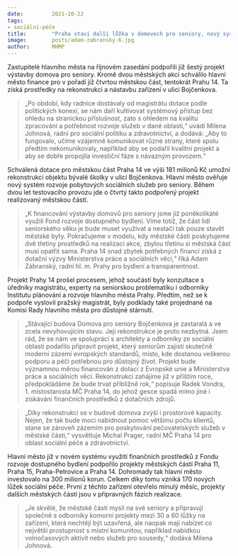 ```yaml
---
date:         2021-10-22
tags:         
- sociální-péče
title:        "Praha staví další lůžka v domovech pro seniory, nový systém rozvoje služeb se osvědčuje"
image: 	      posts/adam-zabransky-6.jpg
author:       MHMP
---
```


Zastupitelé hlavního města na říjnovém zasedání podpořili již šestý projekt výstavby domova pro seniory. Kromě dvou městských akcí schválilo hlavní město finance pro v pořadí již čtvrtou městskou část, tentokrát Prahu 14. Ta získá prostředky na rekonstrukci a nástavbu zařízení v ulici Bojčenkova.

> „Po období, kdy radnice dostávaly od magistrátu dotace podle politických konexí, se nám daří kultivovat systémový přístup bez ohledu na stranickou příslušnost, zato s ohledem na kvalitu zpracování a potřebnost rozvoje služeb v dané oblasti,“ uvádí Milena Johnová, radní pro sociální politiku a zdravotnictví, a dodává: „Aby to fungovalo, učíme vzájemně komunikovat různé strany, které spolu předtím nekomunikovaly, například aby se podařil kvalitní projekt a aby se dobře propojila investiční fáze s návazným provozem.“

Schválená dotace pro městskou část Praha 14 ve výši 181 milionů Kč umožní rekonstrukci objektu bývalé školky v ulici Bojčenkova. Hlavní město ověřuje nový systém rozvoje pobytových sociálních služeb pro seniory. Během dvou let testovacího provozu jde o čtvrtý takto podpořený projekt realizovaný městskou částí.

> „K financování výstavby domovů pro seniory jsme již poněkolikáté využili Fond rozvoje dostupného bydlení. Víme totiž, že část lidí seniorského věku je bude muset využívat a nestačí tak pouze stavět městské byty. Pokračujeme v modelu, kdy městské části poskytujeme dvě třetiny prostředků na realizaci akce, zbylou třetinu si městská část musí opatřit sama. Praha 14 snad zbytek potřebných financí získá z dotační výzvy Ministerstva práce a sociálních věcí,“ říká Adam Zábranský, radní hl. m. Prahy pro bydlení a transparentnost.

Projekt Prahy 14 prošel procesem, jehož součástí byly konzultace s úředníky magistrátu, experty na seniorskou problematiku i odborníky Institutu plánování a rozvoje hlavního města Prahy. Předtím, než se k podpoře vyslovil pražský magistrát, byly podklady také projednané na Komisi Rady hlavního města pro důstojné stárnutí. 

> „Stávající budova Domova pro seniory Bojčenkova je zastaralá a ve zcela nevyhovujícím stavu. Její rekonstrukce je proto nezbytná. Jsem rád, že se nám ve spolupráci s architekty a odborníky ze sociální oblasti podařilo připravit projekt, který seniorům zajistí skutečně moderní zázemí evropských standardů, místo, kde dostanou veškerou podporu a péči potřebnou pro důstojný život. Projekt bude významnou měrou financován z dotací z Evropské unie a Ministerstva práce a sociálních věcí. Rekonstrukci zahájíme již v příštím roce, předpokládáme že bude trvat přibližně rok,“ popisuje Radek Vondra, 1. místostarosta MČ Praha 14, do jehož gesce spadá mimo jiné i získávání finančních prostředků z dotačních zdrojů.

> „Díky rekonstrukci se v budově domova zvýší i prostorové kapacity. Nejen, že tak bude moci nabídnout pomoc většímu počtu klientů, stane se zároveň zázemím pro poskytování pečovatelských služeb v městské části,“ vysvětluje Michal Prager, radní MČ Praha 14 pro oblast sociální péče a zdravotnictví.

Hlavní město již v novém systému využití finančních prostředků z Fondu rozvoje dostupného bydlení podpořilo projekty městských částí Praha 11, Praha 15, Praha-Petrovice a Praha 14. Dohromady tak hlavní město investovalo na 300 milionů korun. Celkem díky tomu vzniká 170 nových lůžek sociální péče. První z těchto zařízení otevřelo minulý měsíc, projekty dalších městských částí jsou v přípravných fázích realizace.

> „Je skvělé, že městské části myslí na své seniory a připravují společně s odborníky komorní projekty mezi 30 a 60 lůžky na zařízení, která nechtějí být uzavřená, ale naopak mají nabízet co největší prostupnost s místní komunitou, například nabídkou volnočasových aktivit nebo služeb pro sousedy,“ dodává Milena Johnová.   
